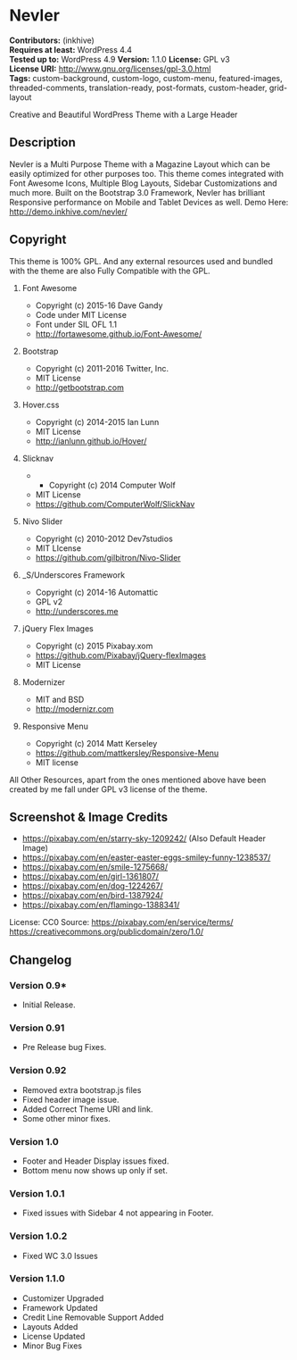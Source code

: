 # Nevler

**Contributors:** (inkhive)  
**Requires at least:** WordPress 4.4  
**Tested up to:** WordPress 4.9
**Version:** 1.1.0
**License:** GPL v3  
**License URI:** http://www.gnu.org/licenses/gpl-3.0.html  
**Tags:** custom-background, custom-logo, custom-menu, featured-images, threaded-comments, translation-ready, post-formats, custom-header, grid-layout

Creative and Beautiful WordPress Theme with a Large Header

## Description

Nevler is a Multi Purpose Theme with a Magazine Layout which can be easily optimized for other purposes too. This theme comes integrated with Font Awesome Icons, Multiple Blog Layouts, Sidebar Customizations and much more. Built on the Bootstrap 3.0 Framework, Nevler has brilliant Responsive performance on Mobile and Tablet Devices as well. 
Demo Here: http://demo.inkhive.com/nevler/


## Copyright


This theme is 100% GPL. And any external resources used and bundled with the theme are also Fully Compatible with the GPL.

1. Font Awesome
	- Copyright (c) 2015-16  Dave Gandy
	- Code under MIT License
	- Font under SIL OFL 1.1 
	- http://fortawesome.github.io/Font-Awesome/
	
2. Bootstrap
	- Copyright (c) 2011-2016 Twitter, Inc.
	- MIT License
	- http://getbootstrap.com
	
3. Hover.css
	- Copyright (c) 2014-2015 Ian Lunn
	- MIT License
	- http://ianlunn.github.io/Hover/
	
4. Slicknav
	- - Copyright (c) 2014 Computer Wolf
	- MIT License
	- https://github.com/ComputerWolf/SlickNav		
	
5. Nivo Slider
	- Copyright (c) 2010-2012 Dev7studios
	- MIT LIcense
	- https://github.com/gilbitron/Nivo-Slider	
	
6. _S/Underscores Framework
	- Copyright (c) 2014-16 Automattic
	- GPL v2
	- http://underscores.me
	
7. jQuery Flex Images
	- Copyright (c) 2015 Pixabay.xom
 	- https://github.com/Pixabay/jQuery-flexImages
 	- MIT License

8. Modernizer 			
	- MIT and BSD
	- http://modernizr.com
	
9. Responsive Menu
	- Copyright (c) 2014 Matt Kerseley
	- https://github.com/mattkersley/Responsive-Menu
	- MIT license
	
	
All Other Resources, apart from the ones mentioned above have been created by me fall under GPL v3 license of the theme.	

## Screenshot & Image Credits

* https://pixabay.com/en/starry-sky-1209242/ (Also Default Header Image)
* https://pixabay.com/en/easter-easter-eggs-smiley-funny-1238537/
* https://pixabay.com/en/smile-1275668/
* https://pixabay.com/en/girl-1361807/
* https://pixabay.com/en/dog-1224267/
* https://pixabay.com/en/bird-1387924/
* https://pixabay.com/en/flamingo-1388341/

License: CC0
Source: https://pixabay.com/en/service/terms/	
        https://creativecommons.org/publicdomain/zero/1.0/

## Changelog

### Version 0.9*

* Initial Release.

### Version 0.91

* Pre Release bug Fixes.
	
### Version 0.92

* Removed extra bootstrap.js files
* Fixed header image issue.
* Added Correct Theme URI and link.
* Some other minor fixes.	
	
### Version 1.0

* Footer and Header Display issues fixed.
* Bottom menu now shows up only if set.
		
### Version 1.0.1

* Fixed issues with Sidebar 4 not appearing in Footer.		
	
### Version 1.0.2

* Fixed WC 3.0 Issues	

### Version 1.1.0

* Customizer Upgraded
* Framework Updated
* Credit Line Removable Support Added
* Layouts Added
* License Updated
* Minor Bug Fixes